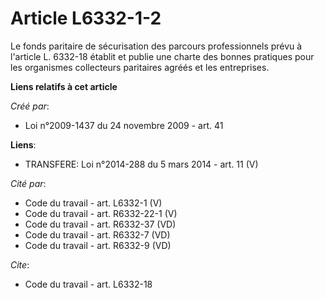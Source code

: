 # Article L6332-1-2

Le fonds paritaire de sécurisation des parcours professionnels prévu à l'article L. 6332-18 établit et publie une charte des
bonnes pratiques pour les organismes collecteurs paritaires agréés et les entreprises.

**Liens relatifs à cet article**

_Créé par_:

  - Loi n°2009-1437 du 24 novembre 2009 - art. 41

**Liens**:

  - TRANSFERE: Loi n°2014-288 du 5 mars 2014 - art. 11 (V)

_Cité par_:

  - Code du travail - art. L6332-1 (V)
  - Code du travail - art. R6332-22-1 (V)
  - Code du travail - art. R6332-37 (VD)
  - Code du travail - art. R6332-7 (VD)
  - Code du travail - art. R6332-9 (VD)

_Cite_:

  - Code du travail - art. L6332-18
